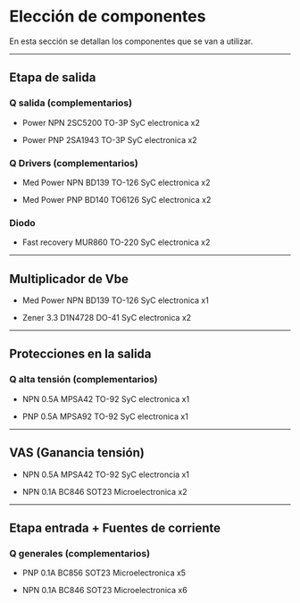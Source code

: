 # Elección de componentes

En esta sección se detallan los componentes que se van a utilizar.


---

## Etapa de salida


### Q salida (complementarios)

- Power NPN		2SC5200	TO-3P	  SyC electronica		x2	
                                                  
- Power PNP		2SA1943	TO-3P 	SyC electronica 	x2	


### Q Drivers (complementarios)

- Med Power NPN		BD139	TO-126	SyC electronica		x2	
                                                
- Med Power PNP		BD140	TO6126	SyC electronica 	x2	


### Diodo

- Fast recovery	MUR860 	TO-220	SyC electronica		x2

---

## Multiplicador de Vbe

- Med Power NPN		BD139	TO-126	SyC electronica		x1

- Zener 3.3		D1N4728	DO-41	SyC electronica		x2


---

## Protecciones en la salida

### Q alta tensión (complementarios)

- NPN 0.5A 		MPSA42	TO-92	SyC electronica		x1	

- PNP 0.5A		MPSA92	TO-92	SyC electronica		x1	


---

## VAS (Ganancia tensión)

- NPN 0.5A		MPSA42 TO-92	SyC electroncia 	x1

- NPN 0.1A		BC846	SOT23	  Microelectronica	x2


---

## Etapa entrada + Fuentes de corriente

### Q generales (complementarios)

- PNP 0.1A		BC856	SOT23	Microelectronica	x5	

- NPN 0.1A		BC846	SOT23	Microelectronica	x6	



